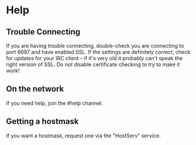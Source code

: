 # Help

## Trouble Connecting

If you are having trouble connecting, double-check you are connecting to port 6697 and have enabled SSL. If the settings are definitely correct, check for updates for your IRC client – if it's very old it probably can't speak the right version of SSL. Do _not_ disable certificate checking to try to make it work!

## On the network

If you need help, join the #help channel.

## Getting a hostmask

If you want a hostmask, request one via the "HostServ" service.
